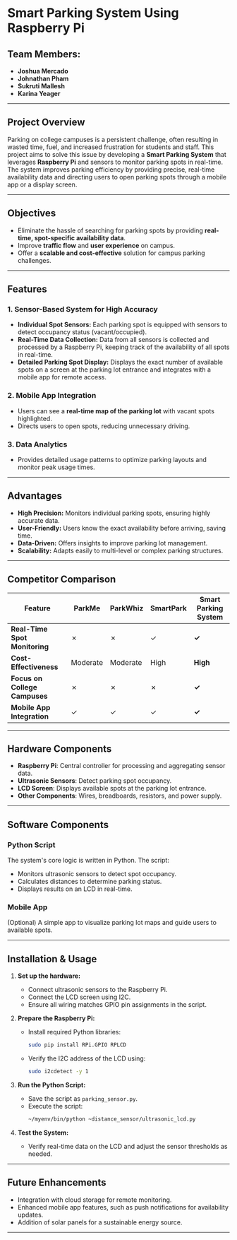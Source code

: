 
# Smart Parking System Using Raspberry Pi

## Team Members:
- **Joshua Mercado**
- **Johnathan Pham**
- **Sukruti Mallesh**
- **Karina Yeager**

---

## Project Overview

Parking on college campuses is a persistent challenge, often resulting in wasted time, fuel, and increased frustration for students and staff. This project aims to solve this issue by developing a **Smart Parking System** that leverages **Raspberry Pi** and sensors to monitor parking spots in real-time. The system improves parking efficiency by providing precise, real-time availability data and directing users to open parking spots through a mobile app or a display screen.

---

## Objectives

- Eliminate the hassle of searching for parking spots by providing **real-time, spot-specific availability data**.
- Improve **traffic flow** and **user experience** on campus.
- Offer a **scalable and cost-effective** solution for campus parking challenges.

---

## Features

### **1. Sensor-Based System for High Accuracy**
- **Individual Spot Sensors:** Each parking spot is equipped with sensors to detect occupancy status (vacant/occupied).
- **Real-Time Data Collection:** Data from all sensors is collected and processed by a Raspberry Pi, keeping track of the availability of all spots in real-time.
- **Detailed Parking Spot Display:** Displays the exact number of available spots on a screen at the parking lot entrance and integrates with a mobile app for remote access.

### **2. Mobile App Integration**
- Users can see a **real-time map of the parking lot** with vacant spots highlighted.
- Directs users to open spots, reducing unnecessary driving.

### **3. Data Analytics**
- Provides detailed usage patterns to optimize parking layouts and monitor peak usage times.

---

## Advantages

- **High Precision:** Monitors individual parking spots, ensuring highly accurate data.
- **User-Friendly:** Users know the exact availability before arriving, saving time.
- **Data-Driven:** Offers insights to improve parking lot management.
- **Scalability:** Adapts easily to multi-level or complex parking structures.

---

## Competitor Comparison

| Feature              | ParkMe         | ParkWhiz      | SmartPark      | **Smart Parking System** |
|----------------------|----------------|---------------|----------------|--------------------------|
| **Real-Time Spot Monitoring** | ✗              | ✗             | ✓              | **✓**                    |
| **Cost-Effectiveness**        | Moderate        | Moderate       | High           | **High**                 |
| **Focus on College Campuses** | ✗              | ✗             | ✗              | **✓**                    |
| **Mobile App Integration**    | ✓              | ✓             | ✓              | **✓**                    |

---

## Hardware Components

- **Raspberry Pi**: Central controller for processing and aggregating sensor data.
- **Ultrasonic Sensors**: Detect parking spot occupancy.
- **LCD Screen**: Displays available spots at the parking lot entrance.
- **Other Components**: Wires, breadboards, resistors, and power supply.

---

## Software Components

### **Python Script**
The system's core logic is written in Python. The script:
- Monitors ultrasonic sensors to detect spot occupancy.
- Calculates distances to determine parking status.
- Displays results on an LCD in real-time.

### **Mobile App**
(Optional) A simple app to visualize parking lot maps and guide users to available spots.

---

## Installation & Usage

1. **Set up the hardware:**
   - Connect ultrasonic sensors to the Raspberry Pi.
   - Connect the LCD screen using I2C.
   - Ensure all wiring matches GPIO pin assignments in the script.

2. **Prepare the Raspberry Pi:**
   - Install required Python libraries:
     ```bash
     sudo pip install RPi.GPIO RPLCD
     ```
   - Verify the I2C address of the LCD using:
     ```bash
     sudo i2cdetect -y 1
     ```

3. **Run the Python Script:**
   - Save the script as `parking_sensor.py`.
   - Execute the script:
     ```bash
     ~/myenv/bin/python ~distance_sensor/ultrasonic_lcd.py
     ```

4. **Test the System:**
   - Verify real-time data on the LCD and adjust the sensor thresholds as needed.

---

## Future Enhancements

- Integration with cloud storage for remote monitoring.
- Enhanced mobile app features, such as push notifications for availability updates.
- Addition of solar panels for a sustainable energy source.

---

